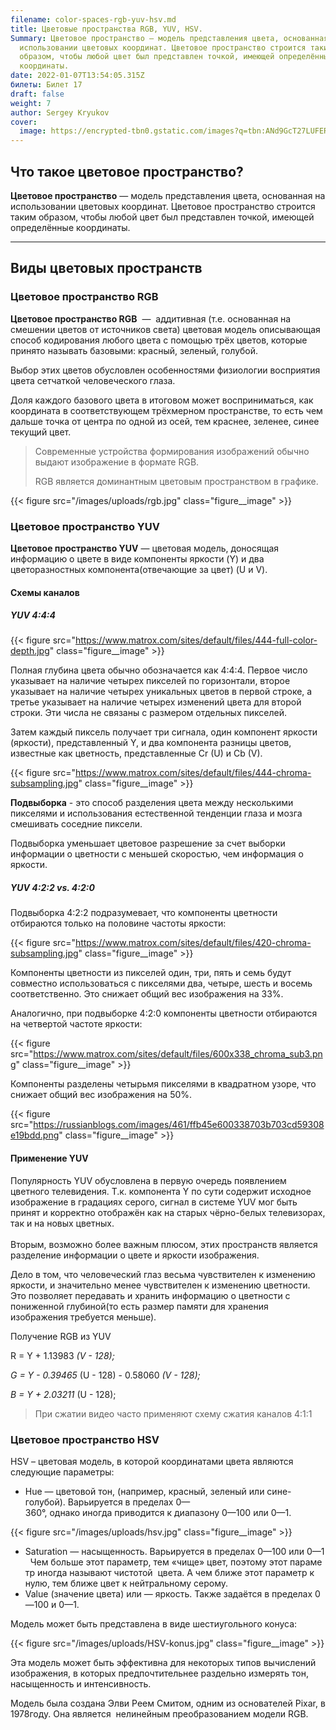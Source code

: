 ```yaml
---
filename: color-spaces-rgb-yuv-hsv.md
title: Цветовые пространства RGB, YUV, HSV.
Summary: Цветовое пространство — модель представления цвета, основанная на
  использовании цветовых координат. Цветовое пространство строится таким
  образом, чтобы любой цвет был представлен точкой, имеющей определённые
  координаты.
date: 2022-01-07T13:54:05.315Z
билеты: Билет 17
draft: false
weight: 7
author: Sergey Kryukov
cover:
  image: https://encrypted-tbn0.gstatic.com/images?q=tbn:ANd9GcT27LUFERi_hjOsxu2NCaSysXuKxVqmgGy9Nw&usqp=CAU
---
```

## Что такое цветовое пространство?

**Цветовое пространство** — модель представления цвета, основанная на использовании цветовых координат. Цветовое пространство строится таким образом, чтобы любой цвет был представлен точкой, имеющей определённые координаты.

- - -

## Виды цветовых пространств

### Цветовое пространство RGB

**Цветовое пространство RGB**  —  аддитивная (т.е. основанная на смешении цветов от источников света) цветовая модель описывающая способ кодирования любого цвета с помощью трёх цветов, которые принято называть базовыми: красный, зеленый, голубой. 

Выбор этих цветов обусловлен особенностями физиологии восприятия цвета сетчаткой человеческого глаза.

Доля каждого базового цвета в итоговом может восприниматься, как координата в соответствующем трёхмерном пространстве, то есть чем дальше точка от центра по одной из осей, тем краснее, зеленее, синее текущий цвет.

> Современные устройства формирования изображений обычно выдают изображение в формате RGB.
>
> RGB является доминантным цветовым пространством в графике.

{{< figure src="/images/uploads/rgb.jpg" class="figure__image" >}}

### Цветовое пространство YUV

**Цветовое пространство YUV** — цветовая модель, доносящая информацию о цвете в виде компоненты яркости (Y) и два цветоразностных компонента(отвечающие за цвет) (U и V).

#### Схемы каналов

##### **YUV 4:4:4**

{{< figure src="https://www.matrox.com/sites/default/files/444-full-color-depth.jpg" class="figure__image" >}}

Полная глубина цвета обычно обозначается как 4:4:4. Первое число указывает на наличие четырех пикселей по горизонтали, второе указывает на наличие четырех уникальных цветов в первой строке, а третье указывает на наличие четырех изменений цвета для второй строки. Эти числа не связаны с размером отдельных пикселей.

Затем каждый пиксель получает три сигнала, один компонент яркости (яркости), представленный Y, и два компонента разницы цветов, известные как цветность, представленные Cr (U) и Cb (V).

{{< figure src="https://www.matrox.com/sites/default/files/444-chroma-subsampling.jpg" class="figure__image" >}}

**Подвыборка** - это способ разделения цвета между несколькими пикселями и использования естественной тенденции глаза и мозга смешивать соседние пиксели. 

Подвыборка уменьшает цветовое разрешение за счет выборки информации о цветности с меньшей скоростью, чем информация о яркости.

##### **YUV 4:2:2 vs. 4:2:0**

Подвыборка 4:2:2 подразумевает, что компоненты цветности отбираются только на половине частоты яркости:

{{< figure src="https://www.matrox.com/sites/default/files/420-chroma-subsampling.jpg" class="figure__image" >}}

Компоненты цветности из пикселей один, три, пять и семь будут совместно использоваться с пикселями два, четыре, шесть и восемь соответственно. Это снижает общий вес изображения на 33%.

Аналогично, при подвыборке 4:2:0 компоненты цветности отбираются на четвертой частоте яркости:

{{< figure src="https://www.matrox.com/sites/default/files/600x338_chroma_sub3.png" class="figure__image" >}}

Компоненты разделены четырьмя пикселями в квадратном узоре, что снижает общий вес изображения на 50%.

{{< figure src="https://russianblogs.com/images/461/ffb45e600338703b703cd59308e19bdd.png" class="figure__image" >}}

#### Применение YUV

Популярность YUV обусловлена в первую очередь появлением цветного телевидения. Т.к. компонента Y по сути содержит исходное изображение в градациях серого, сигнал в системе YUV мог быть принят и корректно отображён как на старых чёрно-белых телевизорах, так и на новых цветных.\
\
Вторым, возможно более важным плюсом, этих пространств является разделение информации о цвете и яркости изображения. 

Дело в том, что человеческий глаз весьма чувствителен к изменению яркости, и значительно менее чувствителен к изменению цветности. Это позволяет передавать и хранить информацию о цветности с пониженной глубиной(то есть размер памяти для хранения изображения требуется меньше).

Получение RGB из YUV

R = Y + 1.13983  *(V - 128);*

*G = Y - 0.39465*  (U - 128) - 0.58060  *(V - 128);*

*B = Y + 2.03211*  (U - 128);

> При сжатии видео часто применяют схему сжатия каналов 4:1:1

### Цветовое пространство HSV

HSV  – цветовая модель, в которой координатами цвета являются следующие параметры:

* Hue — цветовой тон, (например, красный, зеленый или сине-голубой). Варьируется в пределах 0—360°, однако иногда приводится к диапазону 0—100 или 0—1.

{{< figure src="/images/uploads/hsv.jpg" class="figure__image" >}}

* Saturation — насыщенность. Варьируется в пределах 0—100 или  0—1                        Чем больше этот параметр, тем «чище» цвет, поэтому этот параметр иногда называют чистотой  цвета. А чем ближе этот параметр к нулю, тем ближе цвет к нейтральному серому.
* Value (значение цвета) или — яркость. Также задаётся в пределах 0—100 и 0—1.

Модель может быть представлена в виде шестиугольного конуса:

{{< figure src="/images/uploads/HSV-konus.jpg" class="figure__image" >}}

Эта модель может быть эффективна для некоторых типов вычислений изображения, в которых предпочтительнее раздельно измерять тон, насыщенность и интенсивность.

Модель была создана Элви Реем Смитом, одним из основателей Pixar, в 1978году. Она является  нелинейным преобразованием модели RGB.